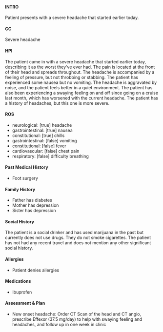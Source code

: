 #### INTRO 
Patient presents with a severe headache that started earlier today. 

#### CC 
Severe headache 

#### HPI 
The patient came in with a severe headache that started earlier today, describing it as the worst they've ever had. The pain is located at the front of their head and spreads throughout. The headache is accompanied by a feeling of pressure, but not throbbing or stabbing. The patient has experienced some nausea but no vomiting. The headache is aggravated by noise, and the patient feels better in a quiet environment. The patient has also been experiencing a swaying feeling on and off since going on a cruise last month, which has worsened with the current headache. The patient has a history of headaches, but this one is more severe.

#### ROS 
- neurological: [true] headache 
- gastrointestinal: [true] nausea 
- constitutional: [true] chills 
- gastrointestinal: [false] vomiting 
- constitutional: [false] fever 
- cardiovascular: [false] chest pain 
- respiratory: [false] difficulty breathing 

#### Past Medical History 
- Foot surgery

#### Family History 
- Father has diabetes
- Mother has depression
- Sister has depression

#### Social History 
The patient is a social drinker and has used marijuana in the past but currently does not use drugs. They do not smoke cigarettes. The patient has not had any recent travel and does not mention any other significant social history.

#### Allergies 
- Patient denies allergies

#### Medications 
- Ibuprofen

#### Assessment & Plan 
- New onset headache: Order CT Scan of the head and CT angio, prescribe Effexor (37.5 mg/day) to help with swaying feeling and headaches, and follow up in one week in clinic

